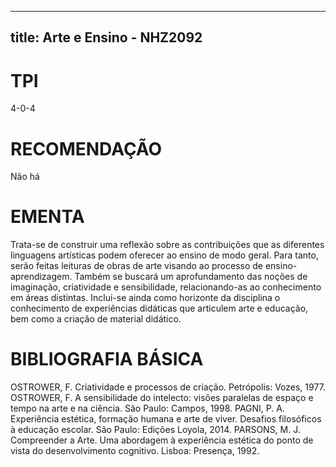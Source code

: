 
---
title: Arte e Ensino - NHZ2092 
---

# TPI

4-0-4

# RECOMENDAÇÃO

Não há

# EMENTA

Trata-se de construir uma reflexão sobre as contribuições que as diferentes linguagens artísticas podem oferecer ao ensino de modo geral. Para tanto, serão feitas leituras de obras de arte visando ao processo de ensino-aprendizagem. Também se buscará um aprofundamento das noções de imaginação, criatividade e sensibilidade, relacionando-as ao conhecimento em áreas distintas. Inclui-se ainda como horizonte da disciplina o conhecimento de experiências didáticas que articulem arte e educação, bem como a criação de material didático.

# BIBLIOGRAFIA BÁSICA

OSTROWER, F. Criatividade e processos de criação. Petrópolis: Vozes, 1977.
OSTROWER, F. A sensibilidade do intelecto: visões paralelas de espaço e tempo na arte e na ciência. São Paulo: Campos, 1998.
PAGNI, P. A. Experiência estética, formação humana e arte de viver. Desafios filosóficos à educação escolar. São Paulo: Edições Loyola, 2014.
PARSONS, M. J. Compreender a Arte. Uma abordagem à experiência estética do ponto de vista do desenvolvimento cognitivo. Lisboa: Presença, 1992.
        